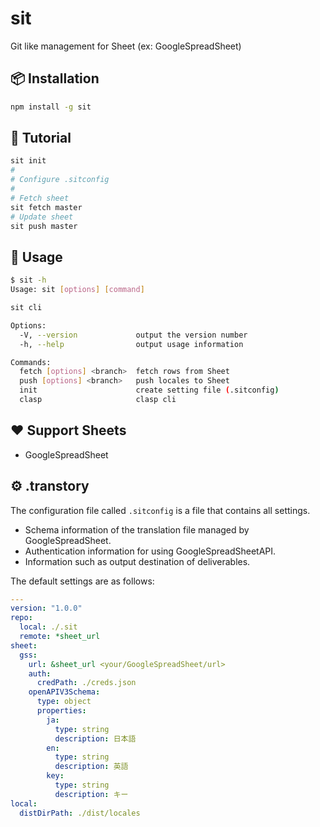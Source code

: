 # sit

 Git like management for Sheet (ex: GoogleSpreadSheet)

## 📦 Installation

```bash
npm install -g sit
```

## 🚀 Tutorial

```bash
sit init
#
# Configure .sitconfig
#
# Fetch sheet
sit fetch master
# Update sheet
sit push master
```

## 📖 Usage

```bash
$ sit -h
Usage: sit [options] [command]

sit cli

Options:
  -V, --version             output the version number
  -h, --help                output usage information

Commands:
  fetch [options] <branch>  fetch rows from Sheet
  push [options] <branch>   push locales to Sheet
  init                      create setting file (.sitconfig)
  clasp                     clasp cli
```

## ❤️ Support Sheets

- GoogleSpreadSheet

## ⚙ .transtory

The configuration file called `.sitconfig` is a file that contains all settings.

- Schema information of the translation file managed by GoogleSpreadSheet.
- Authentication information for using GoogleSpreadSheetAPI.
- Information such as output destination of deliverables.


The default settings are as follows:

```yaml
---
version: "1.0.0"
repo:
  local: ./.sit
  remote: *sheet_url
sheet:
  gss:
    url: &sheet_url <your/GoogleSpreadSheet/url>
    auth:
      credPath: ./creds.json
    openAPIV3Schema:
      type: object
      properties:
        ja:
          type: string
          description: 日本語
        en:
          type: string
          description: 英語
        key:
          type: string
          description: キー
local:
  distDirPath: ./dist/locales
```

